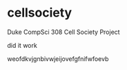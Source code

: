 # cellsociety 

Duke CompSci 308 Cell Society Project

did it work


weofdkvjgnbivwjeijovefgfnifwfoevb